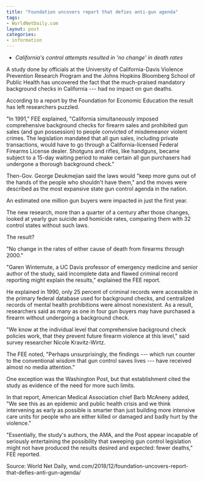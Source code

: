 ```yaml
---
title: "Foundation uncovers report that defies anti-gun agenda"
tags:
- WorldNetDaily.com
layout: post
categories:
- information
---
```


- *California's control attempts resulted in 'no change' in death rates*

A study done by officials at the University of California-Davis Violence Prevention Research Program and the Johns Hopkins Bloomberg School of Public Health has uncovered the fact that the much-praised mandatory background checks in California --- had no impact on gun deaths.

According to a report by the Foundation for Economic Education the result has left researchers puzzled.

"In 1991," FEE explained, "California simultaneously imposed comprehensive background checks for firearm sales and prohibited gun sales (and gun possession) to people convicted of misdemeanor violent crimes. The legislation mandated that all gun sales, including private transactions, would have to go through a California-licensed Federal Firearms License dealer. Shotguns and rifles, like handguns, became subject to a 15-day waiting period to make certain all gun purchasers had undergone a thorough background check."

Then-Gov. George Deukmejian said the laws would "keep more guns out of the hands of the people who shouldn't have them," and the moves were described as the most expansive state gun control agenda in the nation.

An estimated one million gun buyers were impacted in just the first year.

The new research, more than a quarter of a century after those changes, looked at yearly gun suicide and homicide rates, comparing them with 32 control states without such laws.

The result?

"No change in the rates of either cause of death from firearms through 2000."

"Garen Wintemute, a UC Davis professor of emergency medicine and senior author of the study, said incomplete data and flawed criminal record reporting might explain the results," explained the FEE report.

He explained in 1990, only 25 percent of criminal records were accessible in the primary federal database used for background checks, and centralized records of mental health prohibitions were almost nonexistent. As a result, researchers said as many as one in four gun buyers may have purchased a firearm without undergoing a background check.

"We know at the individual level that comprehensive background check policies work, that they prevent future firearm violence at this level," said survey researcher Nicole Kravitz-Wirtz.

The FEE noted, "Perhaps unsurprisingly, the findings --- which run counter to the conventional wisdom that gun control saves lives --- have received almost no media attention."

One exception was the Washington Post, but that establishment cited the study as evidence of the need for more such limits.

In that report, American Medical Association chief Barb McAneny added, "We see this as an epidemic and public health crisis and we think intervening as early as possible is smarter than just building more intensive care units for people who are either killed or damaged and badly hurt by the violence."

"Essentially, the study's authors, the AMA, and the Post appear incapable of seriously entertaining the possibility that sweeping gun control legislation might not have produced the results desired and expected: fewer deaths," FEE reported.

Source: World Net Daily, wnd.com/2018/12/foundation-uncovers-report-that-defies-anti-gun-agenda/
